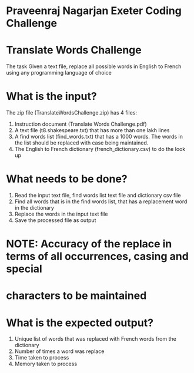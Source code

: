 # Praveenraj Nagarjan Exeter Coding Challenge

# Translate Words Challenge

The task
Given a text file, replace all possible words in English to French using any 
 programming language of choice

# What is the input?
The zip file (TranslateWordsChallenge.zip) has 4 files:
1. Instruction document (Translate Words Challenge.pdf)
2. A text file (t8.shakespeare.txt) that has more than one lakh lines
3. A find words list (find_words.txt) that has a 1000 words. The words in the list
should be replaced with case being maintained.
4. The English to French dictionary (french_dictionary.csv) to do the look up

# What needs to be done?
1. Read the input text file, find words list text file and dictionary csv file
2. Find all words that is in the find words list, that has a replacement word in the 
dictionary
3. Replace the words in the input text file
4. Save the processed file as output

# NOTE: Accuracy of the replace in terms of all occurrences, casing and special 
# characters to be maintained

# What is the expected output?
1. Unique list of words that was replaced with French words from the dictionary
2. Number of times a word was replace
3. Time taken to process
4. Memory taken to process
